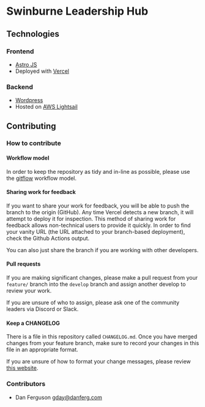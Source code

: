 # Swinburne Leadership Hub

## Technologies

### Frontend

- [Astro JS](https://astro.build/)
- Deployed with [Vercel](https://vercel.com/)

### Backend

- [Wordpress](https://wordpress.org/)
- Hosted on [AWS Lightsail](https://aws.amazon.com/lightsail/)

## Contributing

### How to contribute

#### Workflow model

In order to keep the repository as tidy and in-line as possible, please use the [gitflow](https://www.atlassian.com/git/tutorials/comparing-workflows/gitflow-workflow) workflow model.

#### Sharing work for feedback

If you want to share your work for feedback, you will be able to push the branch to the origin (GitHub). Any time Vercel detects a new branch, it will attempt to deploy it for inspection. This method of sharing work for feedback allows non-technical users to provide it quickly. In order to find your vanity URL (the URL attached to your branch-based deployment), check the Github Actions output.

You can also just share the branch if you are working with other developers.

#### Pull requests

If you are making significant changes, please make a pull request from your `feature/` branch into the `develop` branch and assign another develop to review your work.

If you are unsure of who to assign, please ask one of the community leaders via Discord or Slack.

#### Keep a CHANGELOG

There is a file in this repository called `CHANGELOG.md`. Once you have merged changes from your feature branch, make sure to record your changes in this file in an appropriate format.

If you are unsure of how to format your change messages, please review [this website](https://keepachangelog.com/).

### Contributors

- Dan Ferguson <gday@danferg.com>
